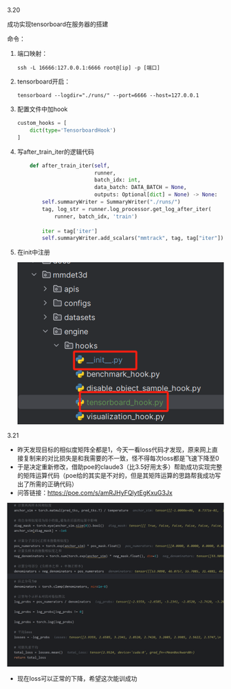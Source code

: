 3.20

成功实现tensorboard在服务器的搭建

命令：

1. 端口映射：

   ```
   ssh -L 16666:127.0.0.1:6666 root@[ip] -p [端口]
   ```

2. tensorboard开启：

   ```
   tensorboard --logdir="./runs/" --port=6666 --host=127.0.0.1
   ```

3. 配置文件中加hook

   ```python
   custom_hooks = [
       dict(type='TensorboardHook')
   ]
   ```

4. 写after_train_iter的逻辑代码

   ```python
       def after_train_iter(self,
                            runner,
                            batch_idx: int,
                            data_batch: DATA_BATCH = None,
                            outputs: Optional[dict] = None) -> None:
           self.summaryWriter = SummaryWriter("./runs/")
           tag, log_str = runner.log_processor.get_log_after_iter(
               runner, batch_idx, 'train')
   
           iter = tag['iter']
           self.summaryWriter.add_scalars("mmtrack", tag, tag["iter"])
   ```

5. 在init中注册

   ![image-20240321115951521](对比损失/image-20240321115951521.png)



3.21

- 昨天发现目标的相似度矩阵全都是1，今天一看loss代码才发现，原来网上直接复制来的对比损失是和我需要的不一致，怪不得每次loss都是飞速下降至0
- 于是决定重新修改，借助poe的claude3（比3.5好用太多）帮助成功实现完整的矩阵运算代码（poe给的其实是不对的，但是其矩阵运算的思路帮我成功写出了所需的正确代码）
- 问答链接：https://poe.com/s/amRJHyFQlytEgKxuG3Jx

![修改后的代码debug情况](对比损失/bad98ce917c4a2b25d16f21c12d7757.png)

- 现在loss可以正常的下降，希望这次能训成功
